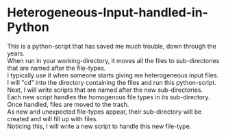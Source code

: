 # Heterogeneous-Input-handled-in-Python
This is a python-script that has saved me much trouble, down through the years.
<br/>
When run in your working-directory, it moves all the files to sub-directories that are named after the file-types.
<br/>
I typically use it when someone starts giving me heterogeneous input files.
<br/>
I will "cd" into the directory containing the files and run this python-script.
<br/>
Next, I will write scripts that are named after the new sub-directories.
<br/>
Each new script handles the homogenous file types in its sub-directory. Once handled, files are moved to the trash.
<br/>
As new and unexpected file-types appear, their sub-directory will be created and will fill up with files.
<br/>
Noticing this, I will write a new script to handle this new file-type.
